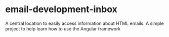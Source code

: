 # email-development-inbox
A central location to easily access information about HTML emails. A simple project to help learn how to use the Angular framework
